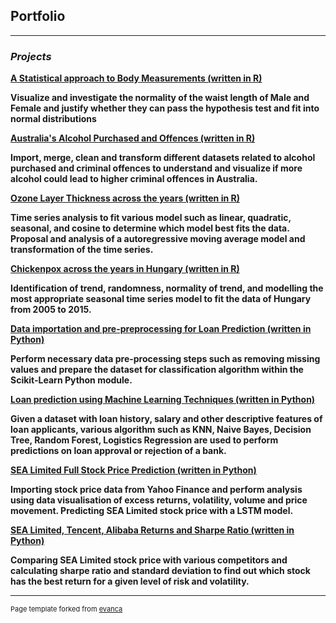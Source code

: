 ## Portfolio

---

### *Projects*

**[A Statistical approach to Body Measurements (written in R)](/pdf/Body_Measurement_investigation.pdf)**

**Visualize and investigate the normality of the waist length of Male and Female and justify whether they can pass the hypothesis test and fit into normal distributions**

**[Australia's Alcohol Purchased and Offences (written in R)](/pdf/Data_wrangling_assignment_2.pdf)**

**Import, merge, clean and transform different datasets related to alcohol purchased and criminal offences to understand and visualize if more alcohol could lead to higher criminal offences in Australia.** 

**[Ozone Layer Thickness across the years (written in R)](/pdf/Time_Series_Analysis_of_Ozone_Layer_Thickness.html)**

**Time series analysis to fit various model such as linear, quadratic, seasonal, and cosine to determine which model best fits the data. Proposal and analysis of a autoregressive moving average model and transformation of the time series.**

**[Chickenpox across the years in Hungary (written in R)](/pdf/TSA_Group_Assignment.pdf)**

**Identification of trend, randomness, normality of trend, and modelling the most appropriate seasonal time series model to fit the data of Hungary from 2005 to 2015.**  

**[Data importation and pre-preprocessing for Loan Prediction (written in Python)](/pdf/Phase1_Group35.html)**

**Perform necessary data pre-processing steps such as removing missing values and prepare the dataset for classification algorithm within the Scikit-Learn Python module.**

**[Loan prediction using Machine Learning Techniques (written in Python)](/pdf/Phase2_Group35.html)**

**Given a dataset with loan history, salary and other descriptive features of loan applicants, various algorithm such as KNN, Naive Bayes, Decision Tree, Random Forest, Logistics Regression are used to perform predictions on loan approval or rejection of a bank.**

**[SEA Limited Full Stock Price Prediction (written in Python)](/pdf/SEA_Limited_Stock_price_prediction.html)**

**Importing stock price data from Yahoo Finance and perform analysis using data visualisation of excess returns, volatility, volume and price movement. Predicting SEA Limited stock price with a LSTM model.** 

**[SEA Limited, Tencent, Alibaba Returns and Sharpe Ratio (written in Python)](/pdf/SEA.html)**

**Comparing SEA Limited stock price with various competitors and calculating sharpe ratio and standard deviation to find out which stock has the best return for a given level of risk and volatility.**


---
<p style="font-size:11px">Page template forked from <a href="https://github.com/evanca/quick-portfolio">evanca</a></p>

